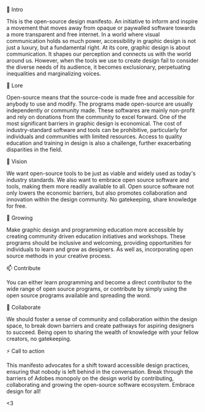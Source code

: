 👋 Intro

This is the open-source design manifesto. An initiative to inform and inspire a movement that moves away from opaque or paywalled software towards a more transparent and free internet. In a world where visual communication holds so much power, accessibility in graphic design is not just a luxury, but a fundamental right. 
At its core, graphic design is about communication. It shapes our perception and connects us with the world around us. However, when the tools we use to create design fail to consider the diverse needs of its audience, it becomes exclusionary, perpetuating inequalities and marginalizing voices. 

📜 Lore

Open-source means that the source-code is made free and accessible for anybody to use and modify. The programs made open-source are usually independently or community made. These softwares are mainly non-profit and rely on donations from the community to excel forward. 
One of the most significant barriers in graphic design is economical. The cost of industry-standard software and tools can be prohibitive, particularly for individuals and communities with limited resources. Access to quality education and training in design is also a challenge, further exacerbating disparities in the field. 

👀 Vision

We want open-source tools to be just as viable and widely used as today's industry standards. We also want to embrace open source software and tools, making them more readily available to all. Open source software not only lowers the economic barriers, but also promotes collaboration and innovation within the design community. No gatekeeping, share knowledge for free. 

🌱 Growing 

Make graphic design and programming education more accessible by creating community driven education initiatives and workshops. These programs should be inclusive and welcoming, providing opportunities for individuals to learn and grow as designers. As well as, incorporating open source methods in your creative process. 

📫 Contribute

You can either learn programming and become a direct contributor to the wide range of open source programs, or contribute by simply using the open source programs available and spreading the word. 

💞️ Collaborate

We should foster a sense of community and collaboration within the design space, to break down barriers and create pathways for aspiring designers to succeed. Being open to sharing the wealth of knowledge with your fellow creators, no gatekeeping. 

⚡ Call to action

This manifesto advocates for a shift toward accessible design practices, ensuring that nobody is left behind in the conversation. Break through the barriers of Adobes monopoly on the design world by contributing, collaborating and growing the open-source software ecosystem. Embrace design for all!

<3
